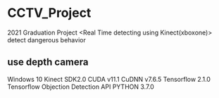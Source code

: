 # CCTV_Project

2021 Graduation Project
<Real Time detecting using Kinect(xboxone)> detect dangerous behavior


## use depth camera
Windows 10
Kinect SDK2.0
CUDA v11.1
CuDNN v7.6.5
Tensorflow 2.1.0
Tensorflow Objection Detection API
PYTHON 3.7.0
